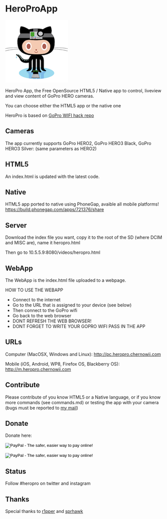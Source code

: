 HeroProApp
==========

![Octocat.GoPro.HERO](Octocats/octocatherosmall.jpg)

HeroPro App, the Free OpenSource HTML5 / Native app to control, liveview and view content of GoPro HERO cameras.

You can choose either the HTML5 app or the native one 

HeroPro is based on [GoPro WIFI hack repo](https://github.com/KonradIT/goprowifihack)

Cameras
--------

The app currently supports GoPro HERO2, GoPro HERO3 Black, GoPro HERO3 Silver: (same parameters as HERO2)

HTML5
------

An index.html is updated with the latest code.

Native
-------

HTML5 app ported to native using PhoneGap, avaible all mobile platforms! https://build.phonegap.com/apps/721376/share

Server
------

Download the index file you want, copy it to the root of the SD (where DCIM and MISC are), name it heropro.html

Then go to 10.5.5.9:8080/videos/heropro.html

WebApp
------
The WebApp is the index.html file uploaded to a webpage.

HOW TO USE THE WEBAPP

* Connect to the internet
* Go to the URL that is assigned to your device (see below)
* Then connect to the GoPro wifi
* Go back to the web browser
* DONT REFRESH THE WEB BROWSER!
* DONT FORGET TO WRITE YOUR GOPRO WIFI PASS IN THE APP

URLs
----

Computer (MacOSX, Windows and Linux): http://pc.heropro.chernowii.com

Mobile (iOS, Android, WP8, Firefox OS, Blackberry OS): http://m.heropro.chernowii.com


Contribute
-----------

Please contribute of you know HTML5 or a Native language, or if you know more commands (see commands.md) or testing the app with your camera (bugs must be reported to [my mail](mailto:mail@chernowii.com))

Donate
------

Donate here:

<form action="https://www.paypal.com/cgi-bin/webscr" method="post" 
target="_top">
<input type="hidden" name="cmd" value="_s-xclick">
<input type="hidden" name="hosted_button_id" value="2ZZTM9D3JHXYY">
<input type="image" 
src="https://www.paypalobjects.com/en_US/i/btn/btn_donateCC_LG.gif" 
border="0" name="submit" alt="PayPal - The safer, easier way to pay 
online!">
<img alt="" border="0" 
src="https://www.paypalobjects.com/es_ES/i/scr/pixel.gif" width="1" 
height="1">
</form>
<p>
<form action="https://www.paypal.com/cgi-bin/webscr" method="post" 
target="_top">
<input type="hidden" name="cmd" value="_s-xclick">
<input type="hidden" name="hosted_button_id" value="MFB4TNZELD2GY">
<input type="image" 
src="https://www.paypalobjects.com/en_US/i/btn/btn_donateCC_LG.gif" 
border="0" name="submit" alt="PayPal - The safer, easier way to pay 
online!">
<img alt="" border="0" 
src="https://www.paypalobjects.com/es_ES/i/scr/pixel.gif" width="1" 
height="1">
</form>


Status
------

Follow #heropro on twitter and instagram

Thanks
-------

Special thanks to [r1pper](http://github.com/r1pper) and [sprhawk](http://github.com/sprhawk)
